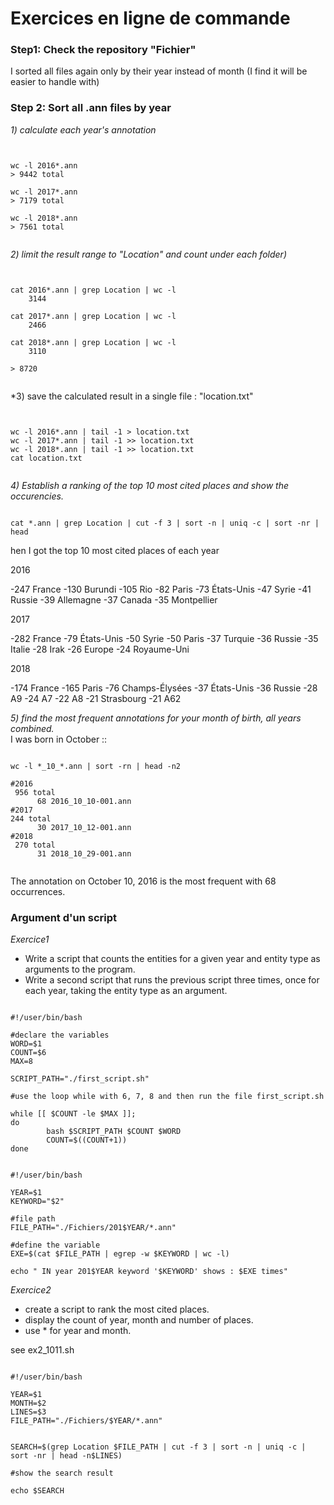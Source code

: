 # Exercices en ligne de commande

### Step1: Check the repository "Fichier"

I sorted all files again only by their year instead of month (I find it will be easier to handle with)

### Step 2: Sort all .ann files by year  
*1) calculate each year's annotation*  
<pre><code>

wc -l 2016*.ann
> 9442 total

wc -l 2017*.ann
> 7179 total

wc -l 2018*.ann
> 7561 total

</code></pre>
  
*2) limit the result range to "Location" and count under each folder)*  
<pre><code>

cat 2016*.ann | grep Location | wc -l
    3144

cat 2017*.ann | grep Location | wc -l
    2466

cat 2018*.ann | grep Location | wc -l
    3110

> 8720

</pre></code>
  
*3) save the calculated result in a single file : "location.txt" 

<pre><code>

wc -l 2016*.ann | tail -1 > location.txt
wc -l 2017*.ann | tail -1 >> location.txt
wc -l 2018*.ann | tail -1 >> location.txt
cat location.txt

</pre></code>
  
*4) Establish a ranking of the top 10 most cited places and show the occurencies.*  
<pre><code>
cat *.ann | grep Location | cut -f 3 | sort -n | uniq -c | sort -nr | head
</pre></code>
hen I got the top 10 most cited places of each year

2016

-247 France
-130 Burundi
-105 Rio
-82 Paris
-73 États-Unis
-47 Syrie
-41 Russie
-39 Allemagne
-37 Canada
-35 Montpellier

2017

-282 France
-79 États-Unis
-50 Syrie
-50 Paris
-37 Turquie
-36 Russie
-35 Italie
-28 Irak
-26 Europe
-24 Royaume-Uni

2018

-174 France
-165 Paris
-76 Champs-Élysées
-37 États-Unis
-36 Russie
-28 A9
-24 A7
-22 A8
-21 Strasbourg
-21 A62
  
*5) find the most frequent annotations for your month of birth, all years combined.*  
I was born in October ::
<pre><code>
wc -l *_10_*.ann | sort -rn | head -n2

#2016
 956 total
      68 2016_10_10-001.ann
#2017
244 total
      30 2017_10_12-001.ann
#2018
 270 total
      31 2018_10_29-001.ann
     
</pre></code>
The annotation on October 10, 2016 is the most frequent with 68 occurrences.

### Argument d'un script
*Exercice1*   
- Write a script that counts the entities for a given year and entity type as arguments to the program.
- Write a second script that runs the previous script three times, once for each year, taking the entity type as an argument.
<pre><code>
#!/user/bin/bash

#declare the variables
WORD=$1   
COUNT=$6
MAX=8

SCRIPT_PATH="./first_script.sh"

#use the loop while with 6, 7, 8 and then run the file first_script.sh

while [[ $COUNT -le $MAX ]];
do
        bash $SCRIPT_PATH $COUNT $WORD
        COUNT=$((COUNT+1))
done
</pre></code>


<pre><code>
#!/user/bin/bash

YEAR=$1
KEYWORD="$2"

#file path
FILE_PATH="./Fichiers/201$YEAR/*.ann"

#define the variable
EXE=$(cat $FILE_PATH | egrep -w $KEYWORD | wc -l)

echo " IN year 201$YEAR keyword '$KEYWORD' shows : $EXE times"
</pre></code>

*Exercice2*  
- create a script to rank the most cited places.
- display the count of year, month and number of places.
- use * for year and month.

see ex2_1011.sh

<pre><code>
#!/user/bin/bash

YEAR=$1
MONTH=$2
LINES=$3
FILE_PATH="./Fichiers/$YEAR/*.ann"


SEARCH=$(grep Location $FILE_PATH | cut -f 3 | sort -n | uniq -c | sort -nr | head -n$LINES)

#show the search result

echo $SEARCH

</pre></code> 
